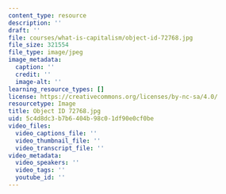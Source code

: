 ```yaml
---
content_type: resource
description: ''
draft: ''
file: courses/what-is-capitalism/object-id-72768.jpg
file_size: 321554
file_type: image/jpeg
image_metadata:
  caption: ''
  credit: ''
  image-alt: ''
learning_resource_types: []
license: https://creativecommons.org/licenses/by-nc-sa/4.0/
resourcetype: Image
title: Object ID 72768.jpg
uid: 5c4d8dc3-b7b6-404b-98c0-1df90e0cf0be
video_files:
  video_captions_file: ''
  video_thumbnail_file: ''
  video_transcript_file: ''
video_metadata:
  video_speakers: ''
  video_tags: ''
  youtube_id: ''
---
```

